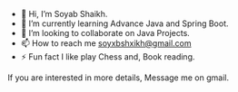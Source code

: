 - 👋 Hi, I’m Soyab Shaikh.
- 🌱 I’m currently learning Advance Java and Spring Boot.
- 💞️ I’m looking to collaborate on Java Projects.
- 📫 How to reach me soyxbshxikh@gmail.com
- ⚡ Fun fact I like play Chess and, Book reading.
  
If you are interested in more details, Message me on gmail.
 
